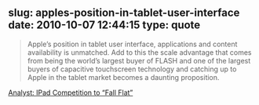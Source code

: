 slug: apples-position-in-tablet-user-interface
date: 2010-10-07 12:44:15
type: quote
---

> Apple’s position in tablet user interface, applications and content availability is unmatched. Add to this the scale advantage that comes from being the world’s largest buyer of FLASH and one of the largest buyers of capacitive touchscreen technology and catching up to Apple in the tablet market becomes a daunting proposition.

[Analyst: IPad Competition to “Fall Flat”](http://digitaldaily.allthingsd.com/20101004/analyst-ipad-competition-to-fall-flat/)
